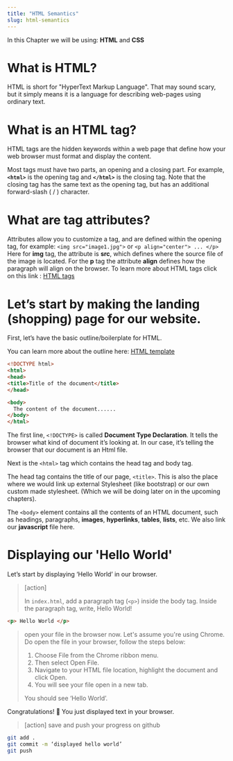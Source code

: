 ```yaml
---
title: "HTML Semantics"
slug: html-semantics
---
```



In this Chapter we will be using:
	**HTML** and **CSS**

# What is HTML?

HTML is short for "HyperText Markup Language". That may sound scary, but it simply means it is a language for describing web-pages using ordinary text.

# What is an HTML tag?

HTML tags are the hidden keywords within a web page that define how your web browser must format and display the content.

Most tags must have two parts, an opening and a closing part. For example, **```<html>```** is the opening tag and **```</html>```** is the closing tag. Note that the closing tag has the same text as the opening tag, but has an additional forward-slash ( / ) character.

# What are tag attributes?

Attributes allow you to customize a tag, and are defined within the opening tag, for example:
`<img src="image1.jpg">` or `<p align="center"> ... </p>`
Here for **img** tag, the attribute is **src**, which defines where the source file of the image is located.
For the **p** tag the attribute **align** defines how the paragraph will align on the browser.
To learn more about HTML tags click on this link : [HTML tags](http://www.simplehtmlguide.com/whatishtml.php)


# Let’s start by making the landing (shopping) page for our website.

First, let’s have the basic outline/boilerplate for HTML.

You can learn more about the outline here: [HTML template](https://www.sitepoint.com/a-basic-html5-template/)

```html
<!DOCTYPE html>
<html>
<head>
<title>Title of the document</title>
</head>

<body>
  The content of the document......
</body>
</html>
```

The first line, ```<!DOCTYPE>``` is called **Document Type Declaration**. It tells the browser what kind of document it’s looking at. In our case, it’s telling the browser that our document is an Html file.

Next is the ```<html>``` tag which contains the head tag and body tag.

The head tag contains the title of our page, ```<title>```. This is also the place where we would link up external Stylesheet (like bootstrap) or our own custom made stylesheet. (Which we will be doing later on in the upcoming chapters).

The ```<body>``` element contains all the contents of an HTML document, such as headings, paragraphs, **images**, **hyperlinks**, **tables**, **lists**, etc. We also link our **javascript** file here.

# Displaying our 'Hello World'

Let’s start by displaying ‘Hello World’ in our browser.

> [action]
>
> In `index.html`, add a paragraph tag (```<p>```) inside the body tag. Inside the paragraph tag, write, Hello World!
>
```html
<p> Hello World </p>
 ```
>
> open your file in the browser now. Let's assume you're using Chrome. Do open the file in your browser, follow the steps below:
>
> 1. Choose File from the Chrome ribbon menu.
> 1. Then select Open File.
> 1. Navigate to your HTML file location, highlight the document and click Open.
> 1. You will see your file open in a new tab.
>
> You should see ‘Hello World’.

Congratulations! 🎉 You just displayed text in your browser.

> [action] save and push your progress on github
>
```bash
git add .
git commit -m ‘displayed hello world’
git push
```
